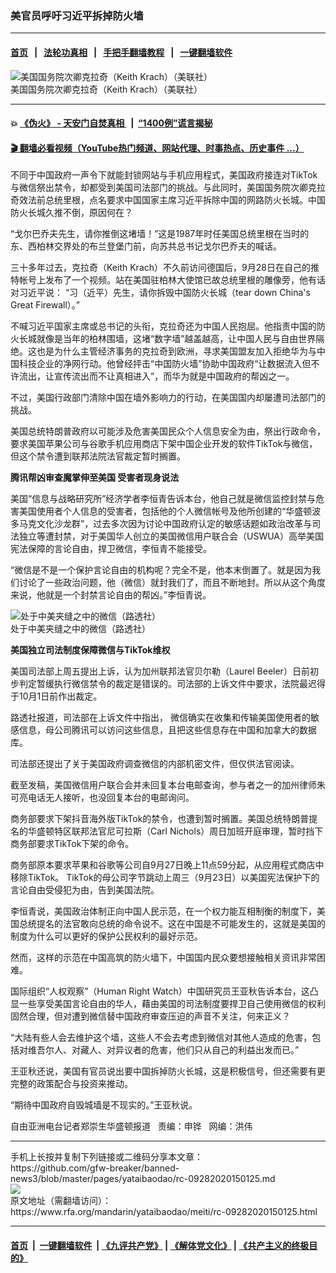 ### 美官员呼吁习近平拆掉防火墙
------------------------

#### [首页](https://github.com/gfw-breaker/banned-news3/blob/master/README.md) &nbsp;&nbsp;|&nbsp;&nbsp; [法轮功真相](https://github.com/begood0513/basic/blob/master/README.md)  &nbsp;&nbsp;|&nbsp;&nbsp; [手把手翻墙教程](https://github.com/gfw-breaker/guides/wiki)  &nbsp;&nbsp;|&nbsp;&nbsp; [一键翻墙软件](https://github.com/gfw-breaker/nogfw/blob/master/README.md)  



<div id="headerimg">
 <img alt="美国国务院次卿克拉奇（Keith Krach）（美联社）" src="https://www.rfa.org/mandarin/yataibaodao/meiti/rc-09282020150125.html/rc0928z.jpg/@@images/a8c04033-cb78-445e-82f8-a2ad5597b81b.jpeg" title="美国国务院次卿克拉奇（Keith Krach）（美联社）"/>
 <div id="headerimgcontents">
  <div id="headerimgcaption">
   <span>
    美国国务院次卿克拉奇（Keith Krach）（美联社）
   </span>
   <!-- zoomattribute -->
  </div>
  <!-- headerimgcaption -->
 </div>
 <!-- headerimagecontents -->
</div>

<hr/>


#### 💥 [《伪火》 - 天安门自焚真相 ](http://158.247.195.190:10000/videos/blog/weihuo.html)&nbsp; |&nbsp; [“1400例”谎言揭秘  ](http://158.247.195.190:10000/videos/blog/jiexi1400.html)

#### [ 🎬  翻墙必看视频（YouTube热门频道、网站代理、时事热点、历史事件 ...）](https://github.com/gfw-breaker/links/blob/master/banned.md)

<div id="storytext">
 <div>
  <div class="slot_header">
  </div>
 </div>
 <p>
  不同于中国政府一声令下就能封锁网站与手机应用程式，美国政府接连对TikTok与微信祭出禁令，却都受到美国司法部门的挑战。与此同时，美国国务院次卿克拉奇效法前总统里根，点名要求中国国家主席习近平拆除中国的网路防火长城。中国防火长城久推不倒，原因何在？
 </p>
 <p>
  “戈尔巴乔夫先生，请你推倒这堵墙！”这是1987年时任美国总统里根在当时的东、西柏林交界处的布兰登堡门前，向苏共总书记戈尔巴乔夫的喊话。
 </p>
 <p>
  三十多年过去，克拉奇（Keith Krach）不久前访问德国后，9月28日在自己的推特帐号上发布了一个视频。站在美国驻柏林大使馆已故总统里根的雕像旁，他有话对习近平说： “习（近平）先生，请你拆毁中国防火长城（tear down China's Great Firewall）。”
 </p>
 <p>
  不喊习近平国家主席或总书记的头衔，克拉奇还为中国人民抱屈。他指责中国的防火长城就像是当年的柏林围墙，这堵“数字墙”越盖越高，让中国人民与自由世界隔绝。这也是为什么主管经济事务的克拉奇到欧洲，寻求美国盟友加入拒绝华为与中国科技企业的净网行动。他曾经抨击“中国防火墙”协助中国政府“让数据流入但不许流出，让宣传流出而不让真相进入”，而华为就是中国政府的帮凶之一。
 </p>
 <p>
  不过，美国行政部门清除中国在墙外影响力的行动，在美国国内却屡遭司法部门的挑战。
 </p>
 <p>
  美国总统特朗普政府以可能涉及危害美国民众个人信息安全为由，祭出行政命令，要求美国苹果公司与谷歌手机应用商店下架中国企业开发的软件TikTok与微信，但这个禁令遭到联邦法院法官裁定暂时搁置。
 </p>
 <p>
 </p>
 <p>
 </p>
 <p>
  <b>
   腾讯帮凶审查魔掌伸至美国 受害者现身说法
  </b>
 </p>
 <p>
  美国“信息与战略研究所”经济学者李恒青告诉本台，他自己就是微信监控封禁与危害美国使用者个人信息的受害者，包括他的个人微信帐号及他所创建的“华盛顿波多马克文化沙龙群”，过去多次因为讨论中国政府认定的敏感话题如政治改革与司法独立等遭封禁，对于美国华人创立的美国微信用户联合会（USWUA）高举美国宪法保障的言论自由，捍卫微信，李恒青不能接受。
 </p>
 <p>
  “微信是不是一个保护言论自由的机构呢？完全不是，他本末倒置了。就是因为我们讨论了一些政治问题，他（微信）就封我们了，而且不断地封。所以从这个角度来说，他就是一个封禁言论自由的帮凶。”李恒青说。
 </p>
 <p>
  <div class="image-inline captioned" style="width:680px;">
   <div style="width:680px;">
    <img alt="处于中美夹缝之中的微信（路透社）" src="https://www.rfa.org/mandarin/yataibaodao/meiti/rc-09282020150125.html/hj0918a.jpg" title="处于中美夹缝之中的微信（路透社）"/>
   </div>
   <div class="image-caption">
    <span style="width:680px;">
     处于中美夹缝之中的微信（路透社）
    </span>
    <span class="copyright">
    </span>
   </div>
  </div>
 </p>
 <p>
  <b>
   美国独立司法制度保障微信与TikTok维权
  </b>
 </p>
 <p>
  美国司法部上周五提出上诉，认为加州联邦法官贝尔勒（Laurel Beeler）日前初步判定暂缓执行微信禁令的裁定是错误的。司法部的上诉文件中要求，法院最迟得于10月1日前作出裁定。
 </p>
 <p>
  路透社报道，司法部在上诉文件中指出， 微信确实在收集和传输美国使用者的敏感信息，母公司腾讯可以访问这些信息，且把这些信息存在中国和加拿大的数据库。
 </p>
 <p>
  司法部还提出了关于美国政府调查微信的内部机密文件，但仅供法官阅读。
 </p>
 <p>
  截至发稿，美国微信用户联合会并未回复本台电邮查询，参与者之一的加州律师朱可亮电话无人接听，也没回复本台的电邮询问。
 </p>
 <p>
  商务部要求下架抖音海外版TikTok的禁令，也遭到暂时搁置。美国总统特朗普提名的华盛顿特区联邦法官尼可拉斯（Carl Nichols）周日加班开庭审理，暂时挡下商务部要求TikTok下架的命令。
 </p>
 <p>
  商务部原本要求苹果和谷歌等公司自9月27日晚上11点59分起，从应用程式商店中移除TikTok。 TikTok的母公司字节跳动上周三（9月23日）以美国宪法保护下的言论自由受侵犯为由，告到美国法院。
 </p>
 <p>
  李恒青说，美国政治体制正向中国人民示范，在一个权力能互相制衡的制度下，美国总统提名的法官敢向总统的命令说不。这在中国是不可能发生的，这就是美国的制度为什么可以更好的保护公民权利的最好示范。
 </p>
 <p>
  然而，这样的示范在中国高筑的防火墙下，中国国内民众要想接触相关资讯非常困难。
 </p>
 <p>
  国际组织“人权观察”（Human Right Watch）中国研究员王亚秋告诉本台，这凸显一些享受美国言论自由的华人，藉由美国的司法制度要捍卫自己使用微信的权利固然合理，但对遭到微信替中国政府审查压迫的声音不关注，何来正义？
 </p>
 <p>
  “大陆有些人会去维护这个墙，这些人不会去考虑到微信对其他人造成的危害，包括对维吾尔人、对藏人、对异议者的危害，他们只从自己的利益出发而已。”
 </p>
 <p>
  王亚秋还说，美国有官员说出要中国拆掉防火长城，这是积极信号，但还需要有更完整的政策配合与投资来推动。
 </p>
 <p>
  “期待中国政府自毁城墙是不现实的。”王亚秋说。
 </p>
 <p>
 </p>
 <p>
  自由亚洲电台记者郑崇生华盛顿报道   责编：申铧   网编：洪伟
 </p>
</div>

<hr/>
手机上长按并复制下列链接或二维码分享本文章：<br/>
https://github.com/gfw-breaker/banned-news3/blob/master/pages/yataibaodao/rc-09282020150125.md <br/>
<a href='https://github.com/gfw-breaker/banned-news3/blob/master/pages/yataibaodao/rc-09282020150125.md'><img src='https://github.com/gfw-breaker/banned-news3/blob/master/pages/yataibaodao/rc-09282020150125.md.png'/></a> <br/>
原文地址（需翻墙访问）：https://www.rfa.org/mandarin/yataibaodao/meiti/rc-09282020150125.html


------------------------
#### [首页](https://github.com/gfw-breaker/banned-news3/blob/master/README.md) &nbsp;|&nbsp; [一键翻墙软件](https://github.com/gfw-breaker/nogfw/blob/master/README.md) &nbsp;| [《九评共产党》](https://github.com/gfw-breaker/9ping.md/blob/master/README.md#九评之一评共产党是什么) | [《解体党文化》](https://github.com/gfw-breaker/jtdwh.md/blob/master/README.md) | [《共产主义的终极目的》](https://github.com/gfw-breaker/gczydzjmd.md/blob/master/README.md)


<img src='http://gfw-breaker.win/banned-news3/pages/yataibaodao/rc-09282020150125.md' width='0px' height='0px'/>